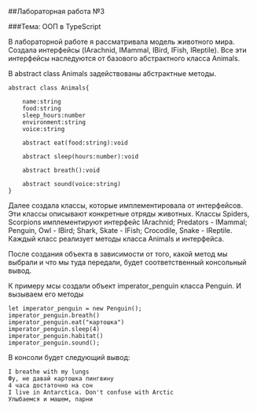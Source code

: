 ##Лабораторная работа №3

###Тема: ООП в TypeScript

В лабораторной работе я рассматривала модель животного мира. Создала интерфейсы (IArachnid, IMammal, IBird, IFish,  IReptile).
Все эти интерфейсы наследуются от базового абстрактного класса Animals. 

В abstract class Animals задействованы абстрактные методы.

    abstract class Animals{
        
        name:string
        food:string
        sleep_hours:number
        environment:string
        voice:string
    
        abstract eat(food:string):void
    
        abstract sleep(hours:number):void
    
        abstract breath():void
    
        abstract sound(voice:string)
    }

Далее создала классы, которые имплементировала от интерфейсов. Эти классы описывают конкретные отряды животных.
Классы Spiders, Scorpions имплементируют интерфейс IArachnid; Predators - IMammal; 
Penguin, Owl - IBird; Shark, Skate - IFish; Crocodile, Snake - IReptile. 
Каждый класс реализует методы класса Animals и интерфейса.

После создания объекта в зависимости от того, какой метод мы выбрали 
и что мы туда передали, будет соответственный консольный вывод. 

К примеру мсы создали объект imperator_penguin класса Penguin. И вызываем его методы

    let imperator_penguin = new Penguin();
    imperator_penguin.breath()
    imperator_penguin.eat("картошка")
    imperator_penguin.sleep(4)
    imperator_penguin.habitat()
    imperator_penguin.sound();
    
В консоли будет следующий вывод:
    
    I breathe with my lungs
    Фу, не давай картошка пингвину
    4 часа достаточно на сон 
    I live in Antarctica. Don't confuse with Arctic
    Улыбаемся и машем, парни




    
